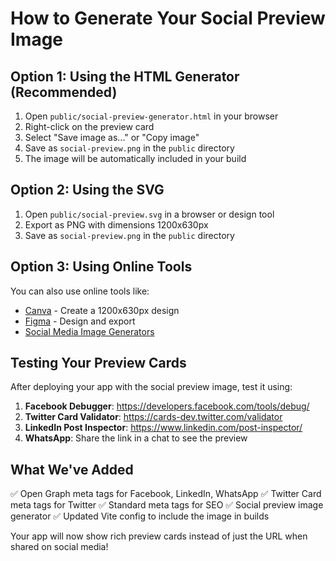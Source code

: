 # How to Generate Your Social Preview Image

## Option 1: Using the HTML Generator (Recommended)

1. Open `public/social-preview-generator.html` in your browser
2. Right-click on the preview card
3. Select "Save image as..." or "Copy image"
4. Save as `social-preview.png` in the `public` directory
5. The image will be automatically included in your build

## Option 2: Using the SVG

1. Open `public/social-preview.svg` in a browser or design tool
2. Export as PNG with dimensions 1200x630px
3. Save as `social-preview.png` in the `public` directory

## Option 3: Using Online Tools

You can also use online tools like:
- [Canva](https://canva.com) - Create a 1200x630px design
- [Figma](https://figma.com) - Design and export
- [Social Media Image Generators](https://www.canva.com/create/social-media-graphics/)

## Testing Your Preview Cards

After deploying your app with the social preview image, test it using:

1. **Facebook Debugger**: https://developers.facebook.com/tools/debug/
2. **Twitter Card Validator**: https://cards-dev.twitter.com/validator
3. **LinkedIn Post Inspector**: https://www.linkedin.com/post-inspector/
4. **WhatsApp**: Share the link in a chat to see the preview

## What We've Added

✅ Open Graph meta tags for Facebook, LinkedIn, WhatsApp
✅ Twitter Card meta tags for Twitter
✅ Standard meta tags for SEO
✅ Social preview image generator
✅ Updated Vite config to include the image in builds

Your app will now show rich preview cards instead of just the URL when shared on social media!
